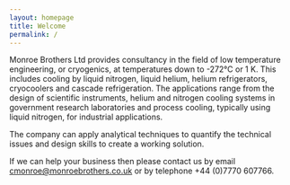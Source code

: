 ```yaml
---
layout: homepage
title: Welcome
permalink: /
---
```


Monroe Brothers Ltd provides consultancy in the field of low temperature engineering, or cryogenics, at temperatures down to -272°C or 1 K.  This includes cooling by liquid nitrogen, liquid helium, helium refrigerators, cryocoolers and cascade refrigeration.  The applications range from the design of scientific instruments, helium and nitrogen cooling systems in government research laboratories and process cooling, typically using liquid nitrogen, for industrial applications.

The company can apply analytical techniques to quantify the technical issues and design skills to create a working solution.

If we can help your business then please contact us by email [cmonroe@monroebrothers.co.uk](cmonroe@monroebrothers.co.uk) or by telephone +44 (0)7770 607766.

